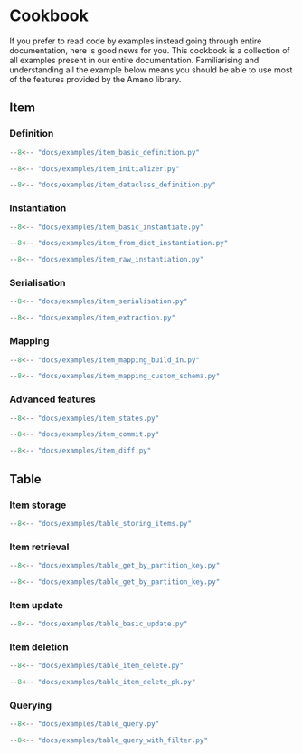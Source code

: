# Cookbook

If you prefer to read code by examples instead going through entire documentation, here is good news for you. This cookbook is a collection of all examples present in our entire documentation. Familiarising and understanding all the example below means you should be able to use most of the features provided by the Amano library.

## Item

### Definition

```python title="Basic example"
--8<-- "docs/examples/item_basic_definition.py"
```


```python title="Built-in item initializer"
--8<-- "docs/examples/item_initializer.py"
```

```python title="Dataclass example"
--8<-- "docs/examples/item_dataclass_definition.py"
```


### Instantiation
```python title="Basic instantiation"
--8<-- "docs/examples/item_basic_instantiate.py"
```

```python title="Instantiation from a dict"
--8<-- "docs/examples/item_from_dict_instantiation.py"
```

```python title="Instantiation from raw DynamoDB's data"
--8<-- "docs/examples/item_raw_instantiation.py"
```

### Serialisation

```python title="Serialisation item to dict"
--8<-- "docs/examples/item_serialisation.py"
```

```python title="Serialisation item to DynamoDB's format"
--8<-- "docs/examples/item_extraction.py"
```

### Mapping
```python title="Mapping from PascalCase"
--8<-- "docs/examples/item_mapping_build_in.py"
```

```python title="Mapping using custom schema"
--8<-- "docs/examples/item_mapping_custom_schema.py"
```

### Advanced features

```python title="Getting item's state"
--8<-- "docs/examples/item_states.py"
```

```python title="Commiting item's changes"
--8<-- "docs/examples/item_commit.py"
```

```python title="Generating item's diff"
--8<-- "docs/examples/item_diff.py"
```

## Table

### Item storage

```python title="Item storage using put method"
--8<-- "docs/examples/table_storing_items.py"
```

### Item retrieval

```python title="Get an item by a partition key"
--8<-- "docs/examples/table_get_by_partition_key.py"
```

```python title="Get an item by a partition key"
--8<-- "docs/examples/table_get_by_partition_key.py"
```

### Item update

```python title="Update item"
--8<-- "docs/examples/table_basic_update.py"
```

### Item deletion

```python title="Delete item"
--8<-- "docs/examples/table_item_delete.py"
```

```python title="Delete item by PK"
--8<-- "docs/examples/table_item_delete_pk.py"
```

### Querying


```python  title="Query a table"
--8<-- "docs/examples/table_query.py"
```

```python  title="Query with a filter condition"
--8<-- "docs/examples/table_query_with_filter.py"
```
